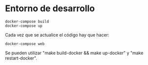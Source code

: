# Entorno de desarrollo



```
docker-compose build
docker-compose up
```

Cada vez que se actualice el código hay que hacer:

```
docker-compose web
```


Se pueden utilizar "make build-docker && make up-docker" y "make restart-docker".
